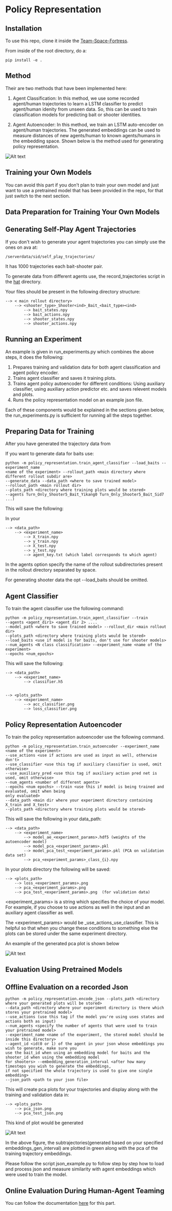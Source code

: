 Policy Representation
===

Installation 
--

To use this repo, clone it inside the [Team-Space-Fortress](https://github.com/twni2016/Team-Space-Fortress).

From inside of the root directory, do a:

    pip install -e .
    
    
Method
--

Their are two methods that have been implemented here: 

1. Agent Classification: In this method, we use some recorded agent/human trajectories to learn a LSTM classifier to
predict agent/human idenity from unseen data. So, this can be used to train classification models for predicting 
bait or shooter identities.

2. Agent Autoencoder: In this method, we train an LSTM auto-encoder on agent/human trajectories. The generated 
embeddings can be used to measure distances of new agents/human to known agents/humans in the embedding space.
Shown below is the method used for generating policy representation.
    
![Alt text](resources/model.png)

Training your Own Models
---

You can avoid this part if you don't plan to train your own model and just want to use a pretrained
model that has been provided in the repo, for that just switch to the next section.

Data Preparation for Training Your Own Models
---

Generating Self-Play Agent Trajectories
---

If you don't wish to generate your agent trajectories you can simply use the ones on ava at:

    /serverdata/sid/self_play_trajectories/

It has 1000 trajectories each bait-shooter pair.

To generate data from different agents use, the record_trajectories script in the 
[hat](https://github.com/twni2016/Team-Space-Fortress/tree/master/hat/self_play) directory.

Your files should be present in the following directory structure:
    
    --> < main rollout directory>
        --> <shooter_type>_Shooter<ind>_Bait_<bait_type><ind>
            --> bait_states.npy
            --> bait_actions.npy
            --> shooter_states.npy
            --> shooter_actions.npy
        

Running an Experiment
--

An example is given in run_experiments.py which combines the above steps, it does the following:

1. Prepares training and validation data for both agent classification and agent policy encoder.
2. Trains agent classifier and saves it training plots. 
3. Trains agent policy autoencoder for different conditions: Using auxiliary classifier, 
   using auxiliary action predictor etc. and saves relevent models and plots.
4. Runs the policy representation model on an example json file. 

Each of these components would be explained in the sections given below, the run_experiments.py 
is sufficient for running all the steps together.

Preparing Data for Training
--

After you have generated the trajectory data from 
   
If you want to generate data for baits use:

    python -m policy_representation.train_agent_classifier --load_baits --experiment_name 
    <name of the experiment> --rollout_path <main directory where different rollout subdir are>
    --generate_data --data_path <where to save trained model>
    --rollout_path <main rollout dir> 
    --plots_path <directory where training plots would be stored>
    --agents Turn_Only_Shooter5_Bait_Yikang0 Turn_Only_Shooter5_Bait_Sid7 ...)

This will save the following:

In your 
    
    --> <data_path>
        --> <experiment_name>
            --> X_train.npy
            --> y_train.npy
            --> X_test.npy
            --> y_test.npy
            --> agent_key.txt (which label corresponds to which agent)
        

In the agents option specify the name of the rollout subdirectories present in the 
rollout directory separated by space.

For generating shooter data the opt --load_baits should be omitted.
 
Agent Classifier
---
To train the agent classifier use the following command:
  
    python -m policy_representation.train_agent_classifier --train
    --agents <agent_dir1> <agent_dir 2> ....
    --model_path <where to save trained model> --rollout_dir <main rollout dir> 
    --plots_path <directory where training plots would be stored>
    --load_baits <use if model is for baits, don't use for shooter models>
    --num_agents <N class classification> --experiment_name <name of the experiment> 
    --epochs <num_epochs>

This will save the following:

    --> <data_path>
        --> <experimet_name>
            --> classifier.h5


    --> <plots_path>
        --> <experiment_name>
            --> acc_classifier.png
            --> loss_classifier.png

Policy Representation Autoencoder
---
To train the policy representation autoencoder use the following command.

    python -m policy_representation.train_autoencoder --experiment_name <name of the experiment> 
    --use_actions <use if actions are used as input as well, otherwise don't>
    --use_classifier <use this tag if auxiliary classifier is used, omit otherwise>
    --use_auxiliary_pred <use this tag if auxiliary action pred net is used, omit otherwise>
    --num_agents <number of different agents> 
    --epochs <num epochs> --train <use this if model is being trained and evaluated, omit when being
    only evaluated> 
    --data_path <main dir where your experiment directory containing X_train and X_test>
    --plots_path <directory where training plots would be stored>
    

This will save the following in your data_path:

    --> <data_path>
        --> <experiment_name>
            --> model_ae_<experiment_params>.hdf5 (weights of the autoencoder model)
            --> model_pca_<experiment_params>.pkl 
            --> model_pca_test_<experiment_params>.pkl (PCA on validation data set)
            --> pca_<experiment_params>_class_{i}.npy

In your plots directory the following will be saved:
    
    --> <plots_path>
        --> loss_<experiment_params>.png                   
        --> pca_<experiment_params>.png
        --> pca_test_<experiment_params>.png  (for validation data)

<experiment_params> is a string which specifies the choice of your model. For example, if you choose
to use actions as well in the input and an auxiliary agent classifier as well. 

The <experiment_params> would be _use_actions_use_classifier. This is helpful so that when you change
these conditions to something else the plots can be stored under the same experiment directory.

An example of the generated pca plot is shown below

![Alt text](resources/example.png)



Evaluation Using Pretrained Models
--


Offline Evaluation on a recorded Json 
---

    python -m policy_representation.encode_json --plots_path <directory where your generated plots will be stored>
    --data_path <directory where your experiment directory is there which stores your pretrained model>
    --use_actions (use this tag if the model you're using uses states and actions both as input)
    --num_agents <specify the number of agents that were used to train your pretrained model>
    --experiment_name <name of the experiment, the stored model should be inside this directory>
    --agent_id <id(0 or 1) of the agent in your json whose embeddings you wish to generate, make sure you 
    use the bait_id when using an embedding model for baits and the shooter_id when using the embedding model 
    for shooters> --embedding_generation_interval <after how many timesteps you wish to generate the embeddings,
    if not specified the whole trajectory is used to give one single embedding>
    --json_path <path to your json file>
    
This will create pca plots for your trajectories and display along with the training and validation data in:

    --> <plots_path>
        --> pca_json.png 
        --> pca_test_json.png


This kind of plot would be generated 


![Alt text](resources/pca_json.png)

In the above figure, the subtrajectories(generated based on your specified embeddings_gen_interval) are plotted in
green along with the pca of the training trajectory embeddings. 

Please follow the script json_example.py to follow step by step how to load and process json
and measure similarity with agent embeddings which were used to train the model.
   
Online Evaluation During Human-Agent Teaming
--

You can follow the documentation [here](https://github.com/twni2016/Team-Space-Fortress/tree/master/hat/agents) for this part.
